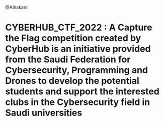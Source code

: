 @Alhakami

# CYBERHUB_CTF_2022 : A Capture the Flag competition created by CyberHub is an initiative provided from the Saudi Federation for Cybersecurity, Programming and Drones to develop the potential students and support the interested clubs in the Cybersecurity field in Saudi universities
